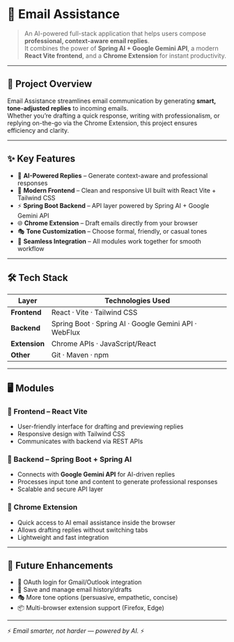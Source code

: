 # 📧 Email Assistance  

> An AI-powered full-stack application that helps users compose **professional, context-aware email replies**.  
It combines the power of **Spring AI + Google Gemini API**, a modern **React Vite frontend**, and a **Chrome Extension** for instant productivity.  

---

## 🌟 Project Overview  

Email Assistance streamlines email communication by generating **smart, tone-adjusted replies** to incoming emails.  
Whether you’re drafting a quick response, writing with professionalism, or replying on-the-go via the Chrome Extension, this project ensures efficiency and clarity.  

---

## ✨ Key Features  

- 🤖 **AI-Powered Replies** – Generate context-aware and professional responses  
- 🎨 **Modern Frontend** – Clean and responsive UI built with React Vite + Tailwind CSS  
- ⚡ **Spring Boot Backend** – API layer powered by Spring AI + Google Gemini API  
- 🌐 **Chrome Extension** – Draft emails directly from your browser  
- 🎭 **Tone Customization** – Choose formal, friendly, or casual tones  
- 🔗 **Seamless Integration** – All modules work together for smooth workflow  

---

## 🛠️ Tech Stack  

| Layer        | Technologies Used |
|--------------|-------------------|
| **Frontend** | React · Vite · Tailwind CSS |
| **Backend**  | Spring Boot · Spring AI · Google Gemini API · WebFlux |
| **Extension**| Chrome APIs · JavaScript/React |
| **Other**    | Git · Maven · npm |

---

## 🖥️ Modules  

### 🔹 Frontend – React Vite  
- User-friendly interface for drafting and previewing replies  
- Responsive design with Tailwind CSS  
- Communicates with backend via REST APIs  

### 🔹 Backend – Spring Boot + Spring AI  
- Connects with **Google Gemini API** for AI-driven replies  
- Processes input tone and content to generate professional responses  
- Scalable and secure API layer  

### 🔹 Chrome Extension  
- Quick access to AI email assistance inside the browser  
- Allows drafting replies without switching tabs  
- Lightweight and fast integration  

---

## 🚀 Future Enhancements  

- 🔑 OAuth login for Gmail/Outlook integration  
- 📜 Save and manage email history/drafts  
- 🎭 More tone options (persuasive, empathetic, concise)  
- 📦 Multi-browser extension support (Firefox, Edge)  

---

⚡ *Email smarter, not harder — powered by AI.* ⚡


